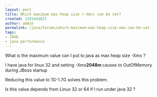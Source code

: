 ```yaml
---
layout: post
title: Which maximum max heap size (-Xmx) can be set?
created: 1241441021
author: admin
permalink: /java/forums/which-maximum-max-heap-size-xmx-can-be-set
tags:
- JAVA
- java performance
---
```

<p>What is the maximum value can I put to java as max heap size -Xmx ?</p>
<p>I have java for linux 32 and setting -Xmx<strong>2048m </strong>causes to OutOfMemory during JBoss startup<strong> </strong></p>
<p>Reducing this value to 1G-1.7G solves this problem.</p>
<p>Is this value depends from Linux 32 or 64 if I run under java 32 ?</p>
